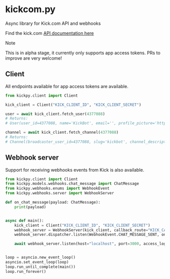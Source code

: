 # kickcom.py

Async library for Kick.com API and webhooks

Find the kick.com [API documentation here](https://docs.kick.com/)

> [!NOTE]  
> This is in alpha stage, it currently only supports app access tokens. PRs to improve are very welcome!

## Client

All endpoints available for app access tokens are available.

```python
from kickpy.client import Client

kick_client = Client("KICK_CLIENT_ID", "KICK_CLIENT_SECRET")

user = await kick_client.fetch_user(4377088)
# Returns:
# User(user_id=4377088, name='KickBot', email='', profile_picture='https://files.kick.com/images/user/4377088/profile_image/conversion/8dde6c21-7008-43d1-b6ac-7d9c34b7d9cc-fullsize.webp')

channel = await kick_client.fetch_channel(4377088)
# Returns:
# Channel(broadcaster_user_id=4377088, slug='kickbot', channel_description='Official bot of https://kickbot.app, the #1 tool for Kick streamers. | VOD Downloader | !clip command | Custom Commands | Timed Messages | Customizable overlays | Stream Deck Plugin |\n\nContact: contact@kickbot.app', banner_picture='https://files.kick.com/images/channel/4295080/banner_image/b0d66fa3-3a4e-45d5-94ea-84d0590990d7', stream=Stream(url='', key='', is_live=False, is_mature=False, language='', start_time='0001-01-01T00:00:00Z', viewer_count=0), stream_title='', category=Category(id=0, name='', thumbnail=''))
```

## Webhook server

Support for receiving webhooks events from Kick is also available.

```python
from kickpy.client import Client
from kickpy.models.webhooks.chat_message import ChatMessage
from kickpy.webhooks.enums import WebhookEvent
from kickpy.webhooks.server import WebhookServer

def on_chat_message(payload: ChatMessage):
    print(payload)


async def main():
    kick_client = Client("KICK_CLIENT_ID", "KICK_CLIENT_SECRET")
    webhook_server = WebhookServer(kick_client, callback_route="KICK_CALLBACK_ROUTE")
    webhook_server.dispatcher.listen(WebhookEvent.CHAT_MESSAGE_SENT, on_chat_message)

    await webhook_server.listen(host="localhost", port=3000, access_log=None)


loop = asyncio.new_event_loop()
asyncio.set_event_loop(loop)
loop.run_until_complete(main())
loop.run_forever()
```
